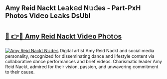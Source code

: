 ## Amy Reid Nackt Le𝚊k𝚎d N𝚞𝚍es - Part-PxH Photos Vid𝚎o Le𝚊ks DsUbI

# <h2><a href="http://fb0jr7p.evod.top/?m=Amy+Reid+Nackt">🔗 👉🔴 Amy Reid Nackt Vid𝚎o Ph𝚘t𝚘s</a></h2>

[![Amy Reid Nackt N𝚞d𝚎s](https://i.imgur.com/8V9OHl7.gif)](http://fb0jr7p.evod.top/?m=Amy+Reid+Nackt)
Digital artist Amy Reid Nackt and social media personality, recognized for disseminating dance and lifestyle content via collaborative dance performances and brief videos. Charismatic leader Amy Reid Nackt, admired for their vision, passion, and unwavering commitment to their cause. 
